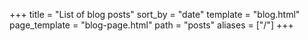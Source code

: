 +++
title = "List of blog posts"
sort_by = "date"
template = "blog.html"
page_template = "blog-page.html"
path = "posts"
aliases = ["/"]
+++
